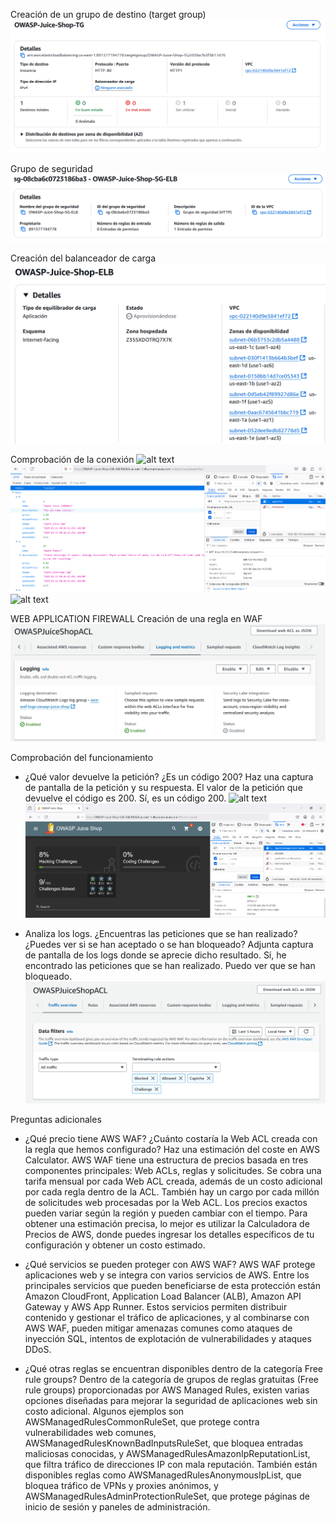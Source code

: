 Creación de un grupo de destino (target group)
![alt text](Grupo%20de%20destino.png)

Grupo de seguridad
![alt text](Grupo%20de%20seguridad.png)

Creación del balanceador de carga
![alt text](Balanceador%20de%20carga.png)

Comprobación de la conexión
![alt text](Aplicación%20cargada.png)
![alt text](Petición%20de%20conexión.png)
![alt text](Respuesta%20de%20conexión.png)

WEB APPLICATION FIREWALL
Creación de una regla en WAF
![alt text](Regla%20WAF.png)

Comprobación del funcionamiento
- ¿Qué valor devuelve la petición? ¿Es un código 200? Haz una captura de pantalla de la petición y su respuesta.
    El valor de la petición que devuelve el código es 200. Sí, es un código 200.
    ![alt text](Petición%20de%20funcionamiento.png)
    ![alt text](Respuesta%20de%20funcionamiento.png)

- Analiza los logs. ¿Encuentras las peticiones que se han realizado? ¿Puedes ver si se han aceptado o se han bloqueado? Adjunta captura de pantalla de los logs donde se aprecie dicho resultado.
    Sí, he encontrado las peticiones que se han realizado. Puedo ver que se han bloqueado.
    ![alt text](Analizar%20logs.png)

Preguntas adicionales
- ¿Qué precio tiene AWS WAF? ¿Cuánto costaría la Web ACL creada con la regla que hemos configurado? Haz una estimación del coste en AWS Calculator.
    AWS WAF tiene una estructura de precios basada en tres componentes principales: Web ACLs, reglas y solicitudes. Se cobra una tarifa mensual por cada Web ACL creada, además de un costo adicional por cada regla dentro de la ACL. También hay un cargo por cada millón de solicitudes web procesadas por la Web ACL. Los precios exactos pueden variar según la región y pueden cambiar con el tiempo. Para obtener una estimación precisa, lo mejor es utilizar la Calculadora de Precios de AWS, donde puedes ingresar los detalles específicos de tu configuración y obtener un costo estimado.

- ¿Qué servicios se pueden proteger con AWS WAF?
   AWS WAF protege aplicaciones web y se integra con varios servicios de AWS. Entre los principales servicios que pueden beneficiarse de esta protección están Amazon CloudFront, Application Load Balancer (ALB), Amazon API Gateway y AWS App Runner. Estos servicios permiten distribuir contenido y gestionar el tráfico de aplicaciones, y al combinarse con AWS WAF, pueden mitigar amenazas comunes como ataques de inyección SQL, intentos de explotación de vulnerabilidades y ataques DDoS.

- ¿Qué otras reglas se encuentran disponibles dentro de la categoría Free rule groups?
    Dentro de la categoría de grupos de reglas gratuitas (Free rule groups) proporcionadas por AWS Managed Rules, existen varias opciones diseñadas para mejorar la seguridad de aplicaciones web sin costo adicional. Algunos ejemplos son AWSManagedRulesCommonRuleSet, que protege contra vulnerabilidades web comunes, AWSManagedRulesKnownBadInputsRuleSet, que bloquea entradas maliciosas conocidas, y AWSManagedRulesAmazonIpReputationList, que filtra tráfico de direcciones IP con mala reputación. También están disponibles reglas como AWSManagedRulesAnonymousIpList, que bloquea tráfico de VPNs y proxies anónimos, y AWSManagedRulesAdminProtectionRuleSet, que protege páginas de inicio de sesión y paneles de administración.